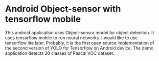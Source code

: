 # Android Object-sensor with tensorflow mobile
This android application uses Object-sensor model for object detection. It uses tensorflow mobile to run neural networks. I would like to use tensorflow lite later. Probably, it is the first open source implementation of the second version of YOLO for Tensorflow on Android device. The demo application detects 20 classes of Pascal VOC dataset.

